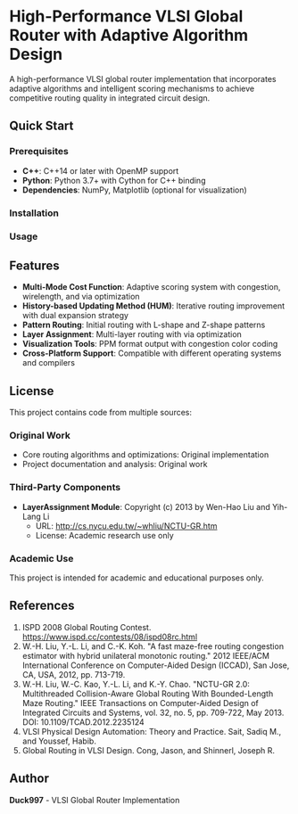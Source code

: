 # High-Performance VLSI Global Router with Adaptive Algorithm Design

A high-performance VLSI global router implementation that incorporates adaptive algorithms and intelligent scoring mechanisms to achieve competitive routing quality in integrated circuit design.

## Quick Start

### Prerequisites
- **C++**: C++14 or later with OpenMP support
- **Python**: Python 3.7+ with Cython for C++ binding
- **Dependencies**: NumPy, Matplotlib (optional for visualization)

### Installation


### Usage


## Features

- **Multi-Mode Cost Function**: Adaptive scoring system with congestion, wirelength, and via optimization
- **History-based Updating Method (HUM)**: Iterative routing improvement with dual expansion strategy
- **Pattern Routing**: Initial routing with L-shape and Z-shape patterns
- **Layer Assignment**: Multi-layer routing with via optimization
- **Visualization Tools**: PPM format output with congestion color coding
- **Cross-Platform Support**: Compatible with different operating systems and compilers

## License

This project contains code from multiple sources:

### Original Work
- Core routing algorithms and optimizations: Original implementation
- Project documentation and analysis: Original work

### Third-Party Components
- **LayerAssignment Module**: Copyright (c) 2013 by Wen-Hao Liu and Yih-Lang Li
  - URL: http://cs.nycu.edu.tw/~whliu/NCTU-GR.htm
  - License: Academic research use only

### Academic Use
This project is intended for academic and educational purposes only.

## References

1. ISPD 2008 Global Routing Contest. https://www.ispd.cc/contests/08/ispd08rc.html
2. W.-H. Liu, Y.-L. Li, and C.-K. Koh. "A fast maze-free routing congestion estimator with hybrid unilateral monotonic routing." 2012 IEEE/ACM International Conference on Computer-Aided Design (ICCAD), San Jose, CA, USA, 2012, pp. 713-719.
3. W.-H. Liu, W.-C. Kao, Y.-L. Li, and K.-Y. Chao. "NCTU-GR 2.0: Multithreaded Collision-Aware Global Routing With Bounded-Length Maze Routing." IEEE Transactions on Computer-Aided Design of Integrated Circuits and Systems, vol. 32, no. 5, pp. 709-722, May 2013. DOI: 10.1109/TCAD.2012.2235124
4. VLSI Physical Design Automation: Theory and Practice. Sait, Sadiq M., and Youssef, Habib.
5. Global Routing in VLSI Design. Cong, Jason, and Shinnerl, Joseph R.

## Author

**Duck997** - VLSI Global Router Implementation